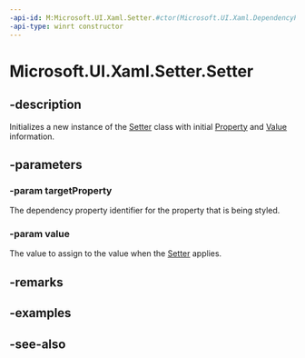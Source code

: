 ```yaml
---
-api-id: M:Microsoft.UI.Xaml.Setter.#ctor(Microsoft.UI.Xaml.DependencyProperty,System.Object)
-api-type: winrt constructor
---
```


<!-- Method syntax
public Setter(Microsoft.UI.Xaml.DependencyProperty targetProperty, System.Object value)
-->

# Microsoft.UI.Xaml.Setter.Setter

## -description

Initializes a new instance of the [Setter](setter.md) class with initial [Property](setter_property.md) and [Value](setter_value.md) information.

## -parameters

### -param targetProperty

The dependency property identifier for the property that is being styled.

### -param value

The value to assign to the value when the [Setter](setter.md) applies.

## -remarks

## -examples

## -see-also

